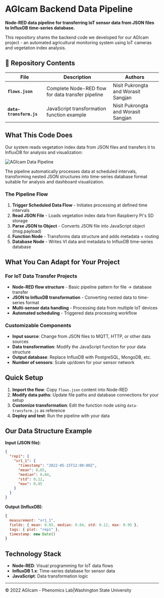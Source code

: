# AGIcam Backend Data Pipeline

**Node-RED data pipeline for transferring IoT sensor data from JSON files to InfluxDB time-series database.**

This repository shares the backend code we developed for our AGIcam project - an automated agricultural monitoring system using IoT cameras and vegetation index analysis.

## 📁 Repository Contents

| File | Description | Authors |
|------|-------------|---------|
| **`flows.json`** | Complete Node-RED flow for data transfer pipeline | Nisit Pukrongta and Worasit Sangjan |
| **`data-transform.js`** | JavaScript transformation function example | Nisit Pukrongta and Worasit Sangjan |

## What This Code Does

Our system reads vegetation index data from JSON files and transfers it to InfluxDB for analysis and visualization:

![AGIcam Data Pipeline](path/to/your/diagram.png)

The pipeline automatically processes data at scheduled intervals, transforming nested JSON structures into time-series database format suitable for analysis and dashboard visualization.

### The Pipeline Flow
1. **Trigger Scheduled Data Flow** - Initiates processing at defined time intervals
2. **Read JSON File** - Loads vegetation index data from Raspberry Pi's SD storage
3. **Parse JSON to Object** - Converts JSON file into JavaScript object (msg.payload)
4. **Function Node** - Transforms data structure and adds metadata + routing
5. **Database Node** - Writes VI data and metadata to InfluxDB time-series database

## What You Can Adapt for Your Project

### For IoT Data Transfer Projects
- **Node-RED flow structure** - Basic pipeline pattern for file → database transfer
- **JSON to InfluxDB transformation** - Converting nested data to time-series format
- **Multi-sensor data handling** - Processing data from multiple IoT devices
- **Automated scheduling** - Triggered data processing workflow

### Customizable Components
- **Input source**: Change from JSON files to MQTT, HTTP, or other data sources
- **Data transformation**: Modify the JavaScript function for your data structure
- **Output database**: Replace InfluxDB with PostgreSQL, MongoDB, etc.
- **Number of sensors**: Scale up/down for your sensor network

## Quick Setup

1. **Import the flow**: Copy `flows.json` content into Node-RED
2. **Modify data paths**: Update file paths and database connections for your setup
3. **Customize transformation**: Edit the function node using `data-transform.js` as reference
4. **Deploy and test**: Run the pipeline with your data

## Our Data Structure Example

**Input (JSON file)**:
```json
{
  "rep1": {
    "vr1_1": {
      "timestamp": "2022-05-15T12:00:00Z",
      "mean": 0.85,
      "median": 0.84,
      "std": 0.12,
      "max": 0.95
    }
  }
}
```

**Output (InfluxDB)**:
```javascript
{
  measurement: "vr1_1",
  fields: { mean: 0.85, median: 0.84, std: 0.12, max: 0.95 },
  tags: { plot: "rep1" },
  timestamp: new Date()
}
```

## Technology Stack

- **Node-RED**: Visual programming for IoT data flows
- **InfluxDB 1.x**: Time-series database for sensor data
- **JavaScript**: Data transformation logic

---
© 2022 AGIcam - Phenomics Lab|Washington State University